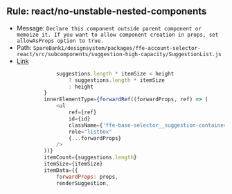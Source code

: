 ## Rule: react/no-unstable-nested-components
- Message: `Declare this component outside parent component or memoize it. If you want to allow component creation in props, set allowAsProps option to true.`
- Path: `SpareBank1/designsystem/packages/ffe-account-selector-react/src/subcomponents/suggestion-high-capacity/SuggestionList.js`
- [Link](https://github.com/SpareBank1/designsystem/blob/HEAD/packages/ffe-account-selector-react/src/subcomponents/suggestion-high-capacity/SuggestionList.js#L67-L75)
```js
                suggestions.length * itemSize < height
                    ? suggestions.length * itemSize
                    : height
            }
            innerElementType={forwardRef((forwardProps, ref) => (
                <ul
                    ref={ref}
                    id={id}
                    className={'ffe-base-selector__suggestion-container-list'}
                    role="listbox"
                    {...forwardProps}
                />
            ))}
            itemCount={suggestions.length}
            itemSize={itemSize}
            itemData={{
                forwardProps: props,
                renderSuggestion,
```
